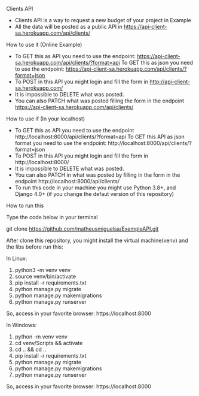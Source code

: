 Clients API

- Clients API is a way to request a new budget of your project in Example
- All the data will be posted as a public API in https://api-client-sa.herokuapp.com/api/clients/


How to use it (Online Example)

- To GET this as API you need to use the endpoint: https://api-client-sa.herokuapp.com/api/clients/?format=api 
To GET this as json you need to use the endpoint: https://api-client-sa.herokuapp.com/api/clients/?format=json
- To POST in this API you might login and fill the form in http://api-client-sa.herokuapp.com/
- It is impossible to DELETE what was posted.
- You can also PATCH what was posted filling the form in the endpoint https://api-client-sa.herokuapp.com/api/clients/

How to use if (In your localhost)
- To GET this as API you need to use the endpoint http://localhost:8000/api/clients/?format=api
To GET this API as json format you need to use the endpoint: http://localhost:8000/api/clients/?format=json
- To POST in this API you might login and fill the form in http://localhost:8000/
- It is impossible to DELETE what was posted.
- You can also PATCH in what was posted by filling in the form in the endpoint http://localhost:8000/api/clients/
- To run this code in your machine you might use Python 3.8+, and Django 4.0+ (if you change the defaut version of this repository)

How to run this

Type the code below in your terminal

git clone https://github.com/matheusmiguelsa/ExempleAPI.git

After clone this repository, you might install the virtual machine(venv) and the libs before run this:

In Linux:
1. python3 -m venv venv
2. source venv/bin/activate
3. pip install -r requirements.txt
4. python manage.py migrate
5. python manage.py makemigrations
6. python manage.py runserver

So, access in your favorite browser: https://localhost:8000

In Windows:
1. python -m venv venv
2. cd venv/Scripts && activate
3. cd .. && cd ..
4. pip install -r requirements.txt
5. python manage.py migrate
6. python manage.py makemigrations
7. python manage.py runserver

So, access in your favorite browser: https://localhost:8000
